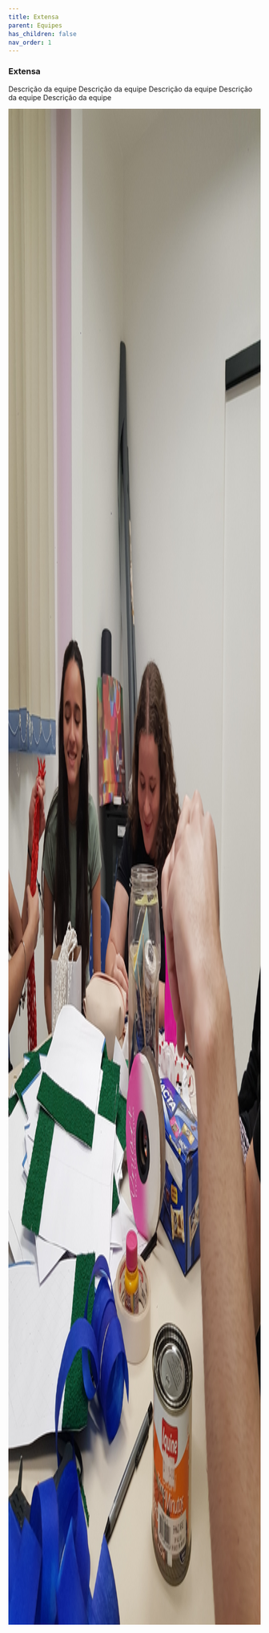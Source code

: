 ```yaml
---
title: Extensa
parent: Equipes
has_children: false
nav_order: 1
---
```


### Extensa

Descrição da equipe Descrição da equipe Descrição da equipe Descrição da equipe Descrição da equipe

<img src="/assets/testes/20220820_173239.jpg" alt="Foto 1" width="4032" height="3024">